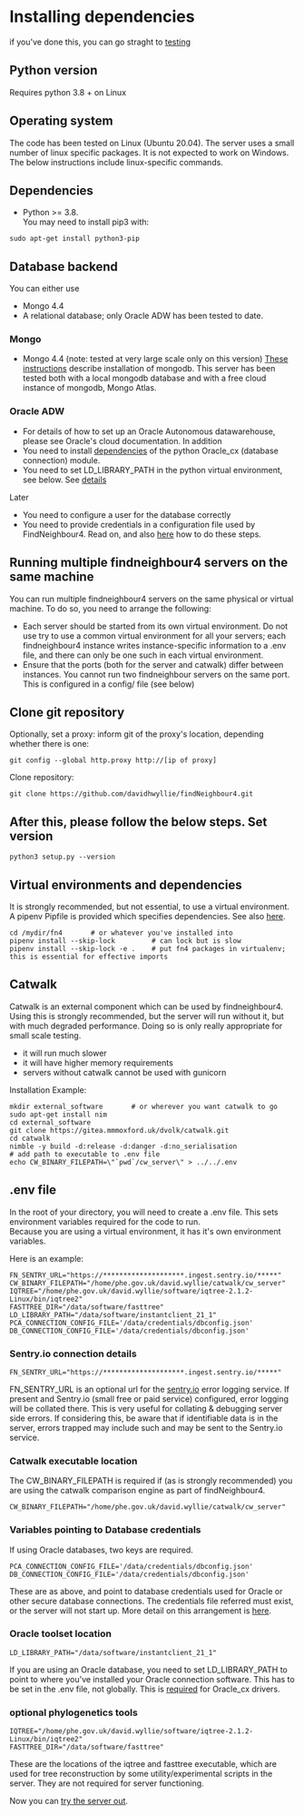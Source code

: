 Installing dependencies
=============================================
if you've done this, you can go straght to [testing](Testing.md)

Python version
--------------
Requires python 3.8 + on Linux

Operating system
----------------
The code has been tested on Linux (Ubuntu 20.04).  The server uses a small number of linux specific packages.  It is not expected to work on Windows. 
The below instructions include linux-specific commands.

Dependencies
------------
* Python >= 3.8.  
You may need to install pip3 with: 
```
sudo apt-get install python3-pip
```

Database backend
----------------
You can either use 
* Mongo 4.4
* A relational database; only Oracle ADW has been tested to date.

### Mongo
* Mongo 4.4 (note: tested at very large scale only on this version)
[These instructions](mongoinstall.md) describe installation of mongodb.
This server has been tested both with a local mongodb database and with a free cloud instance of mongodb, Mongo Atlas.

### Oracle ADW
* For details of how to set up an Oracle Autonomous datawarehouse, please see Oracle's cloud documentation.
In addition
* You need to install [dependencies]((https://cx-oracle.readthedocs.io/en/latest/user_guide/initialization.html)) of the python Oracle_cx (database connection) module. 
* You need to set LD_LIBRARY_PATH in the python virtual environment, see below.
See [details](configuring_oracle_connections.md)  

Later
* You need to configure a user for the database correctly
* You need to provide credentials in a configuration file used by FindNeighbour4.
Read on, and also [here](configuring_oracle_connections.md) how to do these steps.  

Running multiple findneighbour4 servers on the same machine
-----------------------------------------------------------
You can run multiple findneighbour4 servers on the same physical or virtual machine.  To do so, you need to arrange the following:
* Each server should be started from its own virtual environment.  Do not use try to use a common virtual environment for all your servers; each findneighbour4 instance writes instance-specific information to a .env file, and there can only be one such in each virtual environment.
* Ensure that the ports (both for the server and catwalk) differ between instances.  You cannot run two findneighbour servers on the same port.  This is configured in a config/ file (see below)

Clone git repository
---------------------
Optionally, set a proxy: inform git of the proxy's location, depending whether there is one:
```
git config --global http.proxy http://[ip of proxy]
```

Clone repository:
```
git clone https://github.com/davidhwyllie/findNeighbour4.git
```

After this, please follow the below steps.
Set version
------------
```
python3 setup.py --version
```


Virtual environments and dependencies
-------------------------------------
It is strongly recommended, but not essential, to use a virtual environment.
A pipenv Pipfile is provided which specifies dependencies.  See also [here](dependencies.md).

```
cd /mydir/fn4       # or whatever you've installed into
pipenv install --skip-lock         # can lock but is slow
pipenv install --skip-lock -e .    # put fn4 packages in virtualenv; this is essential for effective imports

```

Catwalk
--------
Catwalk is an external component which can be used by findneighbour4.  Using this is strongly recommended, but the server will run without it, but with much degraded performance.  Doing so is only really appropriate for small scale testing.
* it will run much slower
* it will have higher memory requirements
* servers without catwalk cannot be used with gunicorn  

Installation Example:

```
mkdir external_software       # or wherever you want catwalk to go
sudo apt-get install nim
cd external_software
git clone https://gitea.mmmoxford.uk/dvolk/catwalk.git
cd catwalk
nimble -y build -d:release -d:danger -d:no_serialisation
# add path to executable to .env file 
echo CW_BINARY_FILEPATH=\"`pwd`/cw_server\" > ../../.env
```

.env file
---------

In the root of your directory, you will need to create a .env file.  This sets environment variables required for the code to run.   
Because you are using a virtual environment, it has it's own environment variables.

Here is an example:
```
FN_SENTRY_URL="https://********************.ingest.sentry.io/*****"
CW_BINARY_FILEPATH="/home/phe.gov.uk/david.wyllie/catwalk/cw_server"
IQTREE="/home/phe.gov.uk/david.wyllie/software/iqtree-2.1.2-Linux/bin/iqtree2"
FASTTREE_DIR="/data/software/fasttree"
LD_LIBRARY_PATH="/data/software/instantclient_21_1"
PCA_CONNECTION_CONFIG_FILE='/data/credentials/dbconfig.json'
DB_CONNECTION_CONFIG_FILE='/data/credentials/dbconfig.json'
```
### Sentry.io connection details
```
FN_SENTRY_URL="https://********************.ingest.sentry.io/*****"
```

FN_SENTRY_URL is an optional url for the [sentry.io](sentry.io) error logging service.  If present and Sentry.io (small free or paid service) configured, error logging will be collated there.    This is very useful for collating  & debugging server side errors.   If considering this, be aware that if identifiable data is in the server, errors trapped may include such and may be sent to the Sentry.io service. 

### Catwalk executable location
The CW_BINARY_FILEPATH is required if (as is strongly recommended) you are using the catwalk comparison engine as part of findNeighbour4.
```
CW_BINARY_FILEPATH="/home/phe.gov.uk/david.wyllie/catwalk/cw_server"
```

### Variables pointing to Database credentials
If using Oracle databases, two keys are required.  
```
PCA_CONNECTION_CONFIG_FILE='/data/credentials/dbconfig.json'
DB_CONNECTION_CONFIG_FILE='/data/credentials/dbconfig.json'
```
These are as above, and point to database credentials used for Oracle or other secure database connections.  The credentials file referred must exist, or the server will not start up.
More detail on this arrangement is [here](database_credentials.md).



### Oracle toolset location
```
LD_LIBRARY_PATH="/data/software/instantclient_21_1"
```
If you are using an Oracle database, you need to set LD_LIBRARY_PATH to point to where you've installed your Oracle connection software.  This has to be set in the .env file, not globally.  This is [required](https://cx-oracle.readthedocs.io/en/latest/user_guide/initialization.html) for Oracle_cx drivers.


### optional phylogenetics tools
```
IQTREE="/home/phe.gov.uk/david.wyllie/software/iqtree-2.1.2-Linux/bin/iqtree2"
FASTTREE_DIR="/data/software/fasttree"
```
These are the locations of the iqtree and fasttree executable, which are used for tree reconstruction by some utility/experimental scripts in the server.  They are not required for server functioning.

Now you can [try the server out](Testing.md).
